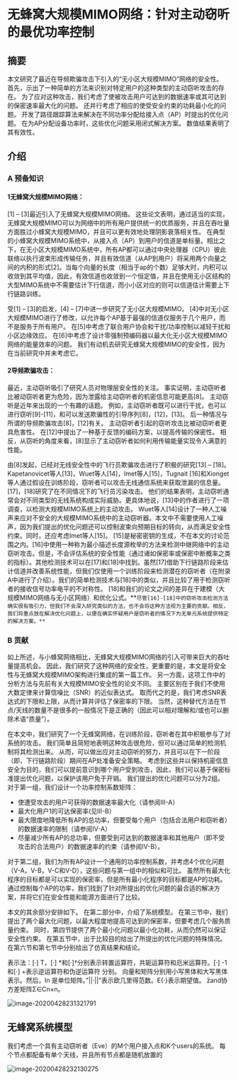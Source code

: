 # 无蜂窝大规模MIMO网络：针对主动窃听的最优功率控制



## 摘要

本文研究了最近在导频欺骗攻击下引入的“无小区大规模MIMO”网络的安全性。 首先，示出了一种简单的方法来识别对特定用户的这种类型的主动窃听攻击的存在。 为了应对这种攻击，我们考虑了使被攻击用户可达到的数据速率或其可达到的保密速率最大化的问题。 还并行考虑了相应的使受安全约束的功耗最小化的问题。 开发了路径跟踪算法来解决在不同功率分配给接入点（AP）时提出的优化问题。 在为AP分配设备功率时，这些优化问题采用闭式解决方案。 数值结果表明了其有效性。

## 介绍

### A 预备知识

#### 1无蜂窝大规模MIMO网络：

[1] – [3]最近引入了无蜂窝大规模MIMO网络。 这些论文表明，通过适当的实现，无蜂窝大规模MIMO可以为网络中的所有用户提供统一的优质服务，并且在吞吐量方面胜过小蜂窝大规模MIMO，并且可以更有效地处理阴影衰落相关性。 在典型的小蜂窝大规模MIMO系统中，从接入点（AP）到用户的信道是单标量。相比之下，在无小区大规模MIMO系统中，所有AP都可以通过中央处理器（CPU）彼此联络以执行波束形成传输任务，并且有效信道（从AP到用户）将采用两个向量之间的内积的形式[2]。当每个向量的长度（相当于ap的个数）足够大时，内积可以收敛到其平均值，因此，有效信道也收敛到一个恒定值，并且在使用无小区结构的大型MIMO系统中不需要估计下行信道，而小小区对应的则可以信道估计需要上下行链路训练。

受[1] – [3]的启发，[4] – [7]中进一步研究了无小区大规模MIMO。 [4]中对无小区大规模MIMO进行了修改，以允许每个AP基于最强的信道仅服务于几个用户，而不是服务于所有用户。 在[5]中考虑了联合用户协会和干扰/功率控制以减轻干扰和小区边缘效应。 在[6]中考虑了设计零强制预编码器以最大化无小区大规模MIMO网络的能量效率的问题。 我们有动机去研究无蜂窝大规模MIMO的安全性，因为在当前研究中并未考虑它。



#### 2导频欺骗攻击：

最近，主动窃听吸引了研究人员对物理层安全性的关注。 事实证明，主动窃听者比被动窃听者更为危险，因为泄露给主动窃听者的机密信息可能更高[8]。 主动窃听是近年来出现的一个有趣的话题。 例如，主动窃听者既可以进行干扰，也可以进行窃听[9]-[11]，和可以发送欺骗性的引导序列[8]，[12]，[13]。 后一种情况与所谓的导频欺骗攻击[8]，[12]有关。 主动窃听者引起的窃听攻击比被动窃听者更具危害性。 在[12]中提出了一种基于反馈的编码方案，以提高传输的保密性。 相反，从窃听的角度来看，[8]显示了主动窃听者如何利用传输能量实现令人满意的性能。

由[8]发起，已经对无线安全性中的飞行员欺骗攻击进行了积极的研究[13] – [18]。 Kapetanovicet等人[13]，Wuet等人[14]，Imet等人[15]，Tugnait [16]和Xionget等人通过假设在训练阶段，窃听者可以攻击无线通信系统来获取泄漏的信息量。 [17]，[18]研究了在不同情况下的飞行员污染攻击。 他们的结果表明，主动窃听通常会对不同类型的无线系统构成实际威胁。更具体地说，[13]中的作者进行了一项调查，以检测大规模MIMO系统上的主动攻击。 Wuet等人[14]设计了一种人工噪声来应对不安全的大规模MIMO系统中的主动窃听器。本文中不需要使用人工噪声，因为我们提出的优化问题还可以控制波束向预期目标的转向，从而满足安全性约束。同时，还应考虑Imet等人[15]。 [15]是秘密密钥的生成，不在本文的讨论范围之内。[16]中使用一种称为最小描述长度源枚举的方法来检测中继网络中的主动窃听攻击。但是，不会评估系统的安全性能（通过诸如保密率或保密中断概率之类的指标）。其他检测技术可以在[17]和[18]中找到。虽然[17]借助下行链路阶段来估计信道并改善系统性能，但我们仅使用一个训练阶段来检测潜在的窃听者（在附录A中进行了介绍）。我们的简单检测技术与[18]中的类似，并且比较了用于检测窃听者的接收信号功率电平的不对称性。 [18]和我们的论文之间的差异在于建模（大规模MIMO网络与无小区网络）和优化公式。**`尽管[16]-[18]中的窃听攻击检测方法确实很有吸引力，但我们不会深入研究类似的方法，也不会将这种方法视为主要的贡献。相反，我们将重点放在解决优化问题上，以便在确实怀疑用户是窃听者的情况下为无单元系统提供特定的解决方案。**`



### B 贡献

如上所述，与小蜂窝网络相比，无蜂窝大规模MIMO网络的引入可带来巨大的吞吐量提高机会。 因此，我们研究了这种网络的安全性，更重要的是，本文是将安全性与无蜂窝大规模MIMO架构进行集成的第一篇工作。 另一方面，这项工作中的分析方法与先前有关大规模MIMO安全性的论文不同。 主要区别在于我们不使用大数定律来计算信噪比（SNR）的近似表达式。 取而代之的是，我们考虑SNR表达式的下限和上限，从而计算并评估了保密率的下限。 当然，这种替代方法在节点/天线的数量不是很多的一般情况下是正确的（因此可以相对理解和/或也可以删除术语“质量”）。

在本文中，我们研究了一个无蜂窝网络，在训练阶段，窃听者在其中积极参与了对系统的攻击。 我们简单且简短地表明这种攻击很危险，但可以通过简单的检测机制将其检测出来。 从而，可以做出应对主动窃听的努力，并且可以在下一阶段（即，下行链路阶段）期间在AP处准备安全策略。 考虑到这些并以保持机密信息安全为目的，我们可以提前意识到哪个用户受到攻击，因此，我们可以基于保密标准提出优化问题，以保护该用户免于开销。 我们提出的优化问题可以分为2组。 对于第一组，我们设计一个功率控制系数矩阵：

- 使遭受攻击的用户可获得的数据速率最大化（请参阅III-A）
- 最大化用户1的可达保密率(见III-B）
- 最大限度地降低所有AP的总功率，但要受每个用户（包括合法用户和窃听者）的数据速率的限制（请参阅IV-A）
- 尽量减少所有AP的总功率，但要受到可达到的数据速率和其他用户（即不受攻击的合法用户）的数据速率的约束（请参阅IV-B）。

对于第二组，我们为所有AP设计一个通用的功率控制系数，并考虑4个优化问题（V-A，V-B，V-C和V-D），这些问题与第一组中的相似和可比。 虽然所有最大化程序的目标都是可以实现的保密率，但是所有最小化程序的目标都是AP的功耗。 通过控制每个AP的功率，我们找到了针对所提出的优化问题的最合适的解决方案，并将它们在安全性能和能源方面进行了比较。

本文的其余部分安排如下。 在第二部分中，介绍了系统模型。 在第三节中，我们提出了两个最大化问题，以最大程度地提高可达到的保密率，但要考虑几个服务质量约束。 同时，第四节提供了两个最小化问题以最小化功耗，从而仍然可以保证安全性约束。 在第五节中，出于比较目的给出了所提出的优化问题的特殊情况。在第六节和第七节中分别给出了仿真结果和结论。

表示法：[·] T，[·] *和[·]†分别表示转置运算符，共轭运算符和厄米运算符。[·] -1和[·] +表示逆运算符和伪逆运算符 分别。 向量和矩阵分别用小写黑体和大写黑体表示。然后，In 是单位矩阵。”||·||”表示欧几里得范数。E{·}表示期望值。 ̄zand协方差矩阵Σ∈Cn×n。

![image-20200428231321791](C:\Users\lwftx\AppData\Roaming\Typora\typora-user-images\image-20200428231321791.png)

## 无蜂窝系统模型

我们考虑一个具有主动窃听者（Eve）的M个用户接入点和K个users的系统。 每个节点都配备有单个天线，并且所有节点都是随机放置的

 ![image-20200428232130275](C:\Users\lwftx\AppData\Roaming\Typora\typora-user-images\image-20200428232130275.png)